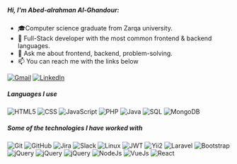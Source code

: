 ##### Hi, I'm Abed-alrahman Al-Ghandour:

- 🎓Computer science graduate from Zarqa university.
- :test_tube: Full-Stack developer with the most common frontend & backend languages.
- :speech_balloon: Ask me about frontend, backend, problem-solving.
- :mailbox: You can reach me with the links below

[![Gmail](https://img.shields.io/badge/-GMAIL-D14836?style=for-the-badge&logo=gmail&logoColor=white)](mailto:abed.ghandour7298@gmail.com)
[![LinkedIn](https://img.shields.io/badge/-LINKEDIN-0077B5?style=for-the-badge&logo=linkedin&logoColor=white)](https://www.linkedin.com/in/abed-alrahman-ghandour/)

##### Languages I use

![HTML5](https://img.shields.io/badge/-HTML5-000000?style=flat&logo=html5)
![CSS](https://img.shields.io/badge/-CSS-000000?style=flat&logo=css3)
![JavaScript](https://img.shields.io/badge/-JavaScript-000000?style=flat&logo=javascript)
![PHP](https://img.shields.io/badge/-PHP-000000?style=flat&logo=php)
![Java](https://img.shields.io/badge/-Java-000000?style=flat&logo=java)
![SQL](https://img.shields.io/badge/-SQL-000000?style=flat&logo=mysql)
![MongoDB](https://img.shields.io/badge/-mongodb-000000?style=flat&logo=mongodb)

##### Some of the technologies I have worked with

![Git](https://img.shields.io/badge/-Git-222222?style=flat&logo=git&logoColor=F05032)
![GitHub](https://img.shields.io/badge/-GitHub-222222?style=flat&logo=github&logoColor=181717)
![Jira](https://img.shields.io/badge/-Jira-222222?style=flat&logo=jira-software&logoColor=white&logoColor=0052CC)
![Slack](https://img.shields.io/badge/-Slack-222222?style=flat&logo=slack&logoColor=white)
![Linux](https://img.shields.io/badge/-Linux-222222?style=flat&logo=linux&logoColor=FCC624)
![JWT](https://img.shields.io/badge/-JWT-222222?style=flat&logo=JSON%20web%20tokens)
![Yii2](https://img.shields.io/badge/-Yii2-222222)
![Laravel](https://img.shields.io/badge/-Laravel-222222?style=flat&logo=laravel)
![Bootstrap](https://img.shields.io/badge/-Bootstrap-222222?style=flat&logo=bootstrap&logoColor=white)
![jQuery](https://img.shields.io/badge/-jQuery-222222?style=flat&logo=jQuery&logoColor=0769AD)
![jQuery](https://img.shields.io/badge/-Less-222222?style=flat&logo=less)
![jQuery](https://img.shields.io/badge/-Gulp-222222?style=flat&logo=gulp)
![NodeJs](https://img.shields.io/badge/-NodeJS-222222?style=flat&logo=node.js&logoColor=339933)
![VueJs](https://img.shields.io/badge/-Vue-222222?style=flat&logo=Vue.js)
![React](https://img.shields.io/badge/-React-222222?style=flat&logo=React&logoColor=61DAFB)
